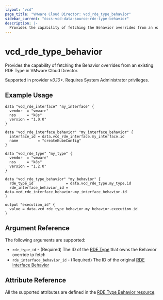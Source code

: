```yaml
---
layout: "vcd"
page_title: "VMware Cloud Director: vcd_rde_type_behavior"
sidebar_current: "docs-vcd-data-source-rde-type-behavior"
description: |-
  Provides the capability of fetching the Behavior overrides from an existing RDE Type in VMware Cloud Director.
---
```


# vcd\_rde\_type\_behavior

Provides the capability of fetching the Behavior overrides from an existing RDE Type in VMware Cloud Director.

Supported in provider *v3.10+*. Requires System Administrator privileges.

## Example Usage

```hcl
data "vcd_rde_interface" "my_interface" {
  vendor  = "vmware"
  nss     = "k8s"
  version = "1.0.0"
}

data "vcd_rde_interface_behavior" "my_interface_behavior" {
  interface_id = data.vcd_rde_interface.my_interface.id
  name         = "createKubeConfig"
}

data "vcd_rde_type" "my_type" {
  vendor  = "vmware"
  nss     = "k8s"
  version = "1.2.0"
}

data "vcd_rde_type_behavior" "my_behavior" {
  rde_type_id               = data.vcd_rde_type.my_type.id
  rde_interface_behavior_id = data.vcd_rde_interface_behavior.my_interface_behavior.id
}

output "execution_id" {
  value = data.vcd_rde_type_behavior.my_behavior.execution.id
}
```

## Argument Reference

The following arguments are supported:

* `rde_type_id` - (Required) The ID of the [RDE Type](/providers/vmware/vcd/latest/docs/data-sources/rde_type) that owns the Behavior override to fetch
* `rde_interface_behavior_id` - (Required) The ID of the original [RDE Interface Behavior](/providers/vmware/vcd/latest/docs/data-sources/rde_interface_behavior)

## Attribute Reference

All the supported attributes are defined in the
[RDE Type Behavior resource](/providers/vmware/vcd/latest/docs/resources/rde_type_behavior#argument-reference).
